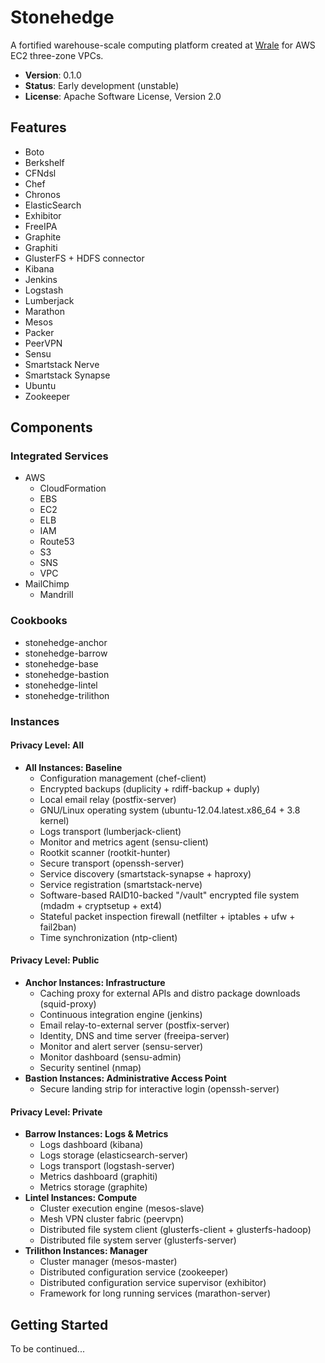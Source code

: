 Stonehedge
==========

A fortified warehouse-scale computing platform created at [Wrale](https://www.linkedin.com/in/jmdots) for AWS EC2 three-zone VPCs.

- **Version**: 0.1.0
- **Status**: Early development (unstable)
- **License**: Apache Software License, Version 2.0

Features
--------

- Boto
- Berkshelf
- CFNdsl
- Chef
- Chronos
- ElasticSearch
- Exhibitor
- FreeIPA
- Graphite
- Graphiti
- GlusterFS + HDFS connector
- Kibana
- Jenkins
- Logstash
- Lumberjack
- Marathon
- Mesos
- Packer
- PeerVPN
- Sensu
- Smartstack Nerve
- Smartstack Synapse
- Ubuntu
- Zookeeper


Components
----------

### Integrated Services

- AWS
  - CloudFormation
  - EBS
  - EC2
  - ELB
  - IAM
  - Route53
  - S3
  - SNS
  - VPC
- MailChimp
  - Mandrill


### Cookbooks
  - stonehedge-anchor
  - stonehedge-barrow
  - stonehedge-base
  - stonehedge-bastion
  - stonehedge-lintel
  - stonehedge-trilithon


### Instances

#### Privacy Level: All

  - **All Instances: Baseline**
    - Configuration management (chef-client)
    - Encrypted backups (duplicity + rdiff-backup + duply)
    - Local email relay (postfix-server)
    - GNU/Linux operating system (ubuntu-12.04.latest.x86_64 + 3.8 kernel)
    - Logs transport (lumberjack-client)
    - Monitor and metrics agent (sensu-client)
    - Rootkit scanner (rootkit-hunter)
    - Secure transport (openssh-server)
    - Service discovery (smartstack-synapse + haproxy)
    - Service registration (smartstack-nerve)
    - Software-based RAID10-backed "/vault" encrypted file system (mdadm + cryptsetup + ext4)
    - Stateful packet inspection firewall (netfilter + iptables + ufw + fail2ban)
    - Time synchronization (ntp-client)

#### Privacy Level: Public

  - **Anchor Instances: Infrastructure**
    - Caching proxy for external APIs and distro package downloads (squid-proxy)
    - Continuous integration engine (jenkins)
    - Email relay-to-external server (postfix-server)
    - Identity, DNS and time server (freeipa-server)
    - Monitor and alert server (sensu-server)
    - Monitor dashboard (sensu-admin)
    - Security sentinel (nmap)
  - **Bastion Instances: Administrative Access Point**
    - Secure landing strip for interactive login (openssh-server)

#### Privacy Level: Private

  - **Barrow Instances: Logs & Metrics**
    - Logs dashboard (kibana)
    - Logs storage (elasticsearch-server)
    - Logs transport (logstash-server)
    - Metrics dashboard (graphiti)
    - Metrics storage (graphite)
  - **Lintel Instances: Compute**
    - Cluster execution engine (mesos-slave)
    - Mesh VPN cluster fabric (peervpn)
    - Distributed file system client (glusterfs-client + glusterfs-hadoop)
    - Distributed file system server (glusterfs-server)
  - **Trilithon Instances: Manager**
    - Cluster manager (mesos-master)
    - Distributed configuration service (zookeeper)
    - Distributed configuration service supervisor (exhibitor)
    - Framework for long running services (marathon-server)


Getting Started
---------------
To be continued...
